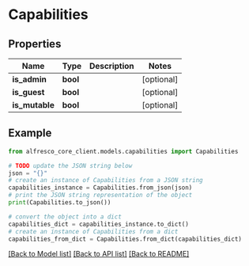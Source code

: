 # Capabilities


## Properties

Name | Type | Description | Notes
------------ | ------------- | ------------- | -------------
**is_admin** | **bool** |  | [optional] 
**is_guest** | **bool** |  | [optional] 
**is_mutable** | **bool** |  | [optional] 

## Example

```python
from alfresco_core_client.models.capabilities import Capabilities

# TODO update the JSON string below
json = "{}"
# create an instance of Capabilities from a JSON string
capabilities_instance = Capabilities.from_json(json)
# print the JSON string representation of the object
print(Capabilities.to_json())

# convert the object into a dict
capabilities_dict = capabilities_instance.to_dict()
# create an instance of Capabilities from a dict
capabilities_from_dict = Capabilities.from_dict(capabilities_dict)
```
[[Back to Model list]](../README.md#documentation-for-models) [[Back to API list]](../README.md#documentation-for-api-endpoints) [[Back to README]](../README.md)


